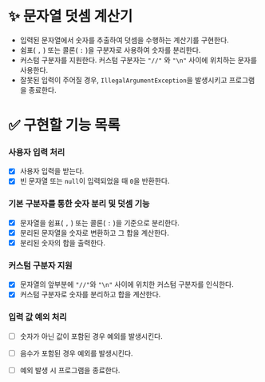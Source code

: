 # ✨ 문자열 덧셈 계산기

- 입력된 문자열에서 숫자를 추출하여 덧셈을 수행하는 계산기를 구현한다.
- 쉼표( `,` ) 또는 콜론( `:` )을 구분자로 사용하여 숫자를 분리한다.
- 커스텀 구분자를 지원한다. 커스텀 구분자는 `"//"` 와 `"\n"` 사이에 위치하는 문자를 사용한다.
- 잘못된 입력이 주어질 경우, `IllegalArgumentException`을 발생시키고 프로그램을 종료한다.

# ✅ 구현할 기능 목록

### 사용자 입력 처리

- [x] 사용자 입력을 받는다.
- [x] 빈 문자열 또는 `null`이 입력되었을 때 `0`을 반환한다.

### 기본 구분자를 통한 숫자 분리 및 덧셈 기능

- [x] 문자열을 쉼표( `,` ) 또는 콜론( `:` )을 기준으로 분리한다.
- [x] 분리된 문자열을 숫자로 변환하고 그 합을 계산한다.
- [x] 분리된 숫자의 합을 출력한다.

### 커스텀 구분자 지원

- [x] 문자열의 앞부분에 `"//"`와 `"\n"` 사이에 위치한 커스텀 구분자를 인식한다.
- [x] 커스텀 구분자로 숫자를 분리하고 합을 계산한다.

### 입력 값 예외 처리

- [ ] 숫자가 아닌 값이 포함된 경우 예외를 발생시킨다.
- [ ] 음수가 포함된 경우 예외를 발생시킨다.
- [ ] 예외 발생 시 프로그램을 종료한다.


